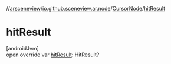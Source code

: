 //[arsceneview](../../../index.md)/[io.github.sceneview.ar.node](../index.md)/[CursorNode](index.md)/[hitResult](hit-result.md)

# hitResult

[androidJvm]\
open override var [hitResult](hit-result.md): HitResult?
